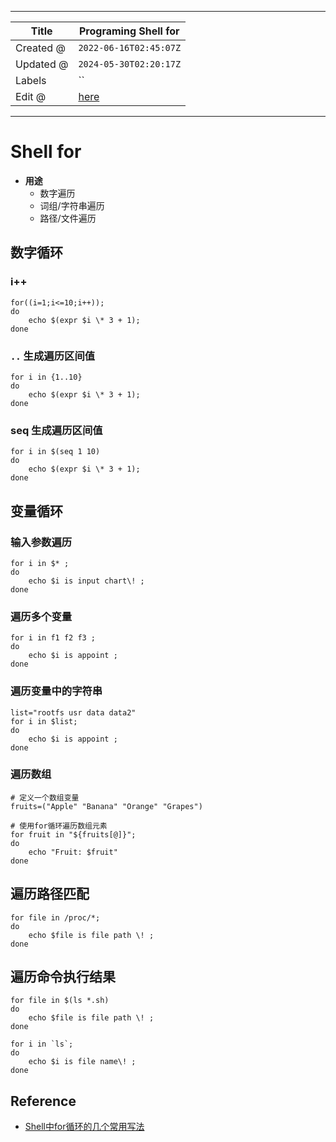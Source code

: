 -----

| Title     | Programing Shell for                                 |
| --------- | ---------------------------------------------------- |
| Created @ | `2022-06-16T02:45:07Z`                               |
| Updated @ | `2024-05-30T02:20:17Z`                               |
| Labels    | \`\`                                                 |
| Edit @    | [here](https://github.com/junxnone/xwiki/issues/101) |

-----

# Shell for

  - **用途**
      - 数字遍历
      - 词组/字符串遍历
      - 路径/文件遍历

## 数字循环

### i++

    for((i=1;i<=10;i++));
    do 
        echo $(expr $i \* 3 + 1);
    done

### `..` 生成遍历区间值

    for i in {1..10}
    do
        echo $(expr $i \* 3 + 1);
    done

### seq 生成遍历区间值

    for i in $(seq 1 10)
    do 
        echo $(expr $i \* 3 + 1);
    done

## 变量循环

### 输入参数遍历

    for i in $* ;
    do
        echo $i is input chart\! ;
    done

### 遍历多个变量

    for i in f1 f2 f3 ;
    do
        echo $i is appoint ;
    done

### 遍历变量中的字符串

    list="rootfs usr data data2"
    for i in $list;
    do
        echo $i is appoint ;
    done

### 遍历数组

    # 定义一个数组变量
    fruits=("Apple" "Banana" "Orange" "Grapes")
    
    # 使用for循环遍历数组元素
    for fruit in "${fruits[@]}"; 
    do
        echo "Fruit: $fruit"
    done

## 遍历路径匹配

    for file in /proc/*;
    do
        echo $file is file path \! ;
    done

## 遍历命令执行结果

    for file in $(ls *.sh)
    do
        echo $file is file path \! ;
    done

    for i in `ls`;
    do 
        echo $i is file name\! ;
    done

## Reference

  - [Shell中for循环的几个常用写法](https://blog.csdn.net/babyfish13/article/details/52981110)
